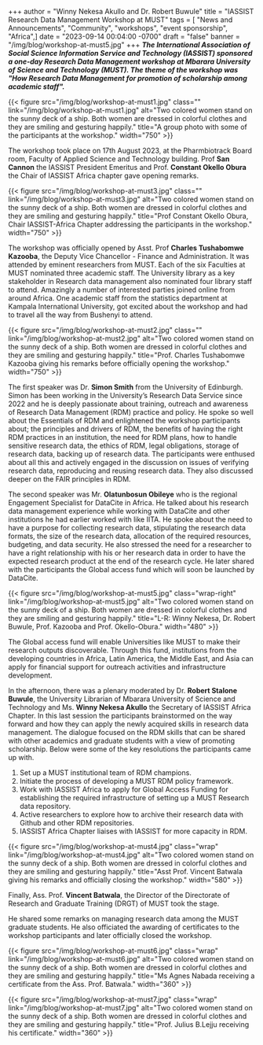 +++
author = "Winny Nekesa Akullo and Dr. Robert Buwule"
title = "IASSIST Research Data Management Workshop at MUST"
tags = [ "News and Announcements", "Community", "workshops", "event sponsorship", "Africa",]
date = "2023-09-14 00:04:00 -0700"
draft = "false"
banner = "/img/blog/workshop-at-must5.jpg"
+++
***The International Association of Social Science Information Service and Technology (IASSIST) sponsored a one-day Research Data Management workshop at Mbarara University of Science and Technology (MUST). The theme of the workshop was "How Research Data Management for promotion of scholarship among academic staff".***

{{< figure src="/img/blog/workshop-at-must1.jpg" class="" link="/img/blog/workshop-at-must1.jpg" alt="Two colored women stand on the sunny deck of a ship. Both women are dressed in colorful clothes and they are smiling and gesturing happily." title="A group photo with some of the participants at the workshop." width="750" >}}

The workshop took place on 17th August 2023, at the Pharmbiotrack Board room, Faculty of Applied Science and Technology building. Prof **San Cannon** the IASSIST President Emeritus and Prof. **Constant Okello Obura** the Chair of IASSIST Africa chapter gave opening remarks.

{{< figure src="/img/blog/workshop-at-must3.jpg" class="" link="/img/blog/workshop-at-must3.jpg" alt="Two colored women stand on the sunny deck of a ship. Both women are dressed in colorful clothes and they are smiling and gesturing happily." title="Prof Constant Okello Obura, Chair IASSIST-Africa Chapter addressing the participants in the workshop." width="750" >}}

The workshop was officially opened by Asst. Prof **Charles Tushabomwe Kazooba**, the Deputy Vice Chancellor - Finance and Administration. It was attended by eminent researchers from MUST. Each of the six Faculties at MUST nominated three academic staff. The University library as a key stakeholder in Research data management also nominated four library staff to attend. Amazingly a number of interested parties joined online from around Africa. One academic staff from the statistics department at Kampala International University, got excited about the workshop and had to travel all the way from Bushenyi to attend.

{{< figure src="/img/blog/workshop-at-must2.jpg" class="" link="/img/blog/workshop-at-must2.jpg" alt="Two colored women stand on the sunny deck of a ship. Both women are dressed in colorful clothes and they are smiling and gesturing happily." title="Prof. Charles Tushabomwe Kazooba giving his remarks before officially opening the workshop." width="750" >}}

The first speaker was Dr. **Simon Smith** from the University of Edinburgh. Simon has been working in the University’s Research Data Service since 2022 and he is deeply passionate about training, outreach and awareness of Research Data Management (RDM) practice and policy. He spoke so well about the Essentials of RDM and enlightened the workshop participants about; the principles and drivers of RDM, the benefits of having the right RDM practices in an institution, the need for RDM plans, how to handle sensitive research data, the ethics of RDM, legal obligations, storage of research data, backing up of research data. The participants were enthused about all this and actively engaged in the discussion on issues of verifying research data, reproducing and reusing research data. They also discussed deeper on the FAIR principles in RDM. 

The second speaker was Mr. **Olatunbosun Obileye** who is the regional Engagement Specialist for DataCite in Africa. He talked about his research data management experience while working with DataCite and other institutions he had earlier worked with like IITA. He spoke about the need to have a purpose for collecting research data, stipulating the research data formats, the size of the research data, allocation of the required resources, budgeting, and data security. He also stressed the need for a researcher to have a right relationship with his or her research data in order to have the expected research product at the end of the research cycle. He later shared with the participants the Global access fund which will soon be launched by DataCite.

{{< figure src="/img/blog/workshop-at-must5.jpg" class="wrap-right" link="/img/blog/workshop-at-must5.jpg" alt="Two colored women stand on the sunny deck of a ship. Both women are dressed in colorful clothes and they are smiling and gesturing happily." title="L-R: Winny Nekesa, Dr. Robert Buwule, Prof. Kazooba and Prof. Okello-Obura." width="480" >}}

The Global access fund will enable Universities like MUST to make their research outputs discoverable. Through this fund, institutions from the developing countries in Africa, Latin America, the Middle East, and Asia can apply for financial support for outreach activities and infrastructure development. 

In the afternoon, there was a plenary moderated by Dr. **Robert Stalone Buwule**, the University Librarian of Mbarara University of Science and Technology and Ms. **Winny Nekesa Akullo** the Secretary of IASSIST Africa Chapter. In this last session the participants brainstormed on the way forward and how they can apply the newly acquired skills in research data management. The dialogue focused on the RDM skills that can be shared with other academics and graduate students with a view of promoting scholarship. Below were some of the key resolutions the participants came up with.

1. Set up a MUST institutional team of RDM champions.
1. Initiate the process of developing a MUST RDM policy framework.
1. Work with IASSIST Africa to apply for Global Access Funding for establishing the required infrastructure of setting up a MUST Research data repository.
1. Active researchers to explore how to archive their research data with Github and other RDM repositories.
1. IASSIST Africa Chapter liaises with IASSIST for more capacity in RDM.

{{< figure src="/img/blog/workshop-at-must4.jpg" class="wrap" link="/img/blog/workshop-at-must4.jpg" alt="Two colored women stand on the sunny deck of a ship. Both women are dressed in colorful clothes and they are smiling and gesturing happily." title="Asst Prof. Vincent Batwala giving his remarks and officially closing the workshop." width="580" >}}

Finally, Ass. Prof. **Vincent Batwala**, the Director of the Directorate of Research and Graduate Training (DRGT) of MUST took the stage. 

He shared some remarks on managing research data among the MUST graduate students. He also officiated the awarding of certificates to the workshop participants and later officially closed the workshop.

{{< figure src="/img/blog/workshop-at-must6.jpg" class="wrap" link="/img/blog/workshop-at-must6.jpg" alt="Two colored women stand on the sunny deck of a ship. Both women are dressed in colorful clothes and they are smiling and gesturing happily." title="Ms Agnes Nabada receiving a certificate from the Ass. Prof. Batwala." width="360" >}}

{{< figure src="/img/blog/workshop-at-must7.jpg" class="wrap" link="/img/blog/workshop-at-must7.jpg" alt="Two colored women stand on the sunny deck of a ship. Both women are dressed in colorful clothes and they are smiling and gesturing happily." title="Prof. Julius B.Lejju receiving his certificate." width="360" >}}